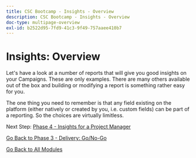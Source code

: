 ```yaml
---
title: CSC Bootcamp - Insights - Overview
description: CSC Bootcamp - Insights - Overview
doc-type: multipage-overview
exl-id: b2522d95-7fd9-41c3-9f49-757aaee410b7
---
```

# Insights: Overview

Let's have a look at a number of reports that will give you good insights on your Campaigns.  These are only examples.  There are many others available out of the box and building or modifying a report is something rather easy for you.  

The one thing you need to remember is that any field existing on the platform (either natively or created by you, i.e. custom fields) can be part of a reporting.  So the choices are virtually limitless.

Next Step: [Phase 4 - Insights for a Project Manager](./project-manager.md)

[Go Back to Phase 3 - Delivery: Go/No-Go](../delivery/go-nogo.md)

[Go Back to All Modules](../../overview.md)
